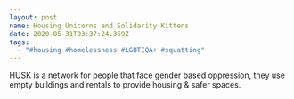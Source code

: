 ```yaml
---
layout: post
name: Housing Unicorns and Solidarity Kittens
date: 2020-05-31T03:37:24.369Z
tags:
  - "#housing #homelessness #LGBTIQA+ #squatting"
---
```

HUSK is a network for people that face gender based oppression, they use empty buildings and rentals to provide housing & safer spaces.